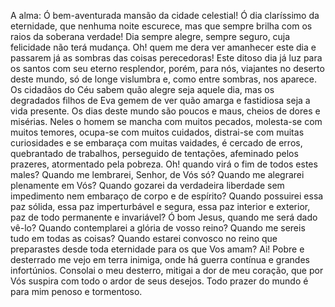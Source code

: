 
A alma: Ó bem-aventurada mansão da cidade celestial! Ó dia claríssimo da eternidade, que nenhuma noite escurece, mas que sempre brilha com os raios da soberana verdade! Dia sempre alegre, sempre seguro, cuja felicidade não terá mudança. Oh! quem me dera ver amanhecer este dia e passarem já as sombras das coisas perecedoras! Este ditoso dia já luz para os santos com seu eterno resplendor, porém, para nós, viajantes no deserto deste mundo, só de longe vislumbra e, como entre sombras, nos aparece. Os cidadãos do Céu sabem quão alegre seja aquele dia, mas os degradados filhos de Eva gemem de ver quão amarga e fastidiosa seja a vida presente. Os dias deste mundo são poucos e maus, cheios de dores e misérias. Neles o homem se mancha com muitos pecados, molesta-se com muitos temores, ocupa-se com muitos cuidados, distrai-se com muitas curiosidades e se embaraça com muitas vaidades, é cercado de erros, quebrantado de trabalhos, perseguido de tentações, afeminado pelos prazeres, atormentado pela pobreza. Oh! quando virá o fim de todos estes males? Quando me lembrarei, Senhor, de Vós só? Quando me alegrarei plenamente em Vós? Quando gozarei da verdadeira liberdade sem impedimento nem embaraço de corpo e de espírito? Quando possuirei essa paz sólida, essa paz imperturbável e segura, essa paz interior e exterior, paz de todo permanente e invariável? Ó bom Jesus, quando me será dado vê-lo? Quando contemplarei a glória de vosso reino? Quando me sereis tudo em todas as coisas? Quando estarei convosco no reino que preparastes desde toda eternidade para os que Vos amam? Ai! Pobre e desterrado me vejo em terra inimiga, onde há guerra contínua e grandes infortúnios. Consolai o meu desterro, mitigai a dor de meu coração, que por Vós suspira com todo o ardor de seus desejos. Todo prazer do mundo é para mim penoso e tormentoso.


